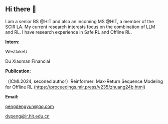 ## Hi there 👋

I am a senior BS @HIT and also an incoming MS @HIT, a member of the SCIR LA.
My current research interests focus on the combination of LLM and RL. I have research experience in Safe RL and Offline RL.

**Intern:**

WestlakeU

Du Xiaoman Financial

**Publication:**

（ICML2024, seconed author）Reinformer: Max-Return Sequence Modeling for Offline RL (https://proceedings.mlr.press/v235/zhuang24b.html)

**Email:**

pengdengyun@qq.com

dypeng@ir.hit.edu.cn
